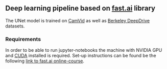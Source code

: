 ## Deep learning pipeline based on [fast.ai](https://docs.fast.ai/) library
The UNet model is trained on [CamVid](http://mi.eng.cam.ac.uk/research/projects/VideoRec/CamVid/)
as well as [Berkeley DeepDrive](https://bdd-data.berkeley.edu/) datasets.

### Requirements
In order to be able to run jupyter-notebooks the machine with NVIDIA GPU and [CUDA](https://docs.nvidia.com/cuda/cuda-installation-guide-linux/index.html) installed is required.
Set-up instructions can be found be the following [link to fast.ai online-course](https://course.fast.ai/).
